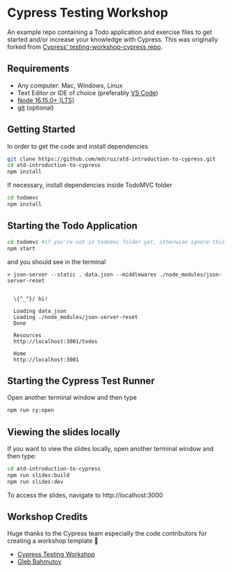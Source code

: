 # Cypress Testing Workshop

An example repo containing a Todo application and exercise files to get started and/or increase your knowledge with Cypress. This was originally forked from [Cypress' testing-workshop-cypress repo](https://github.com/cypress-io/testing-workshop-cypress).

## Requirements

- Any computer: Mac, Windows, Linux
- Text Editor or IDE of choice (preferably [VS Code](https://code.visualstudio.com/download))
- [Node 16.15.0+ (LTS)](https://nodejs.org/)
- [git](https://git-scm.com) (optional)

## Getting Started

In order to get the code and install dependencies

```bash
git clone https://github.com/mdcruz/atd-introduction-to-cypress.git
cd atd-introduction-to-cypress
npm install
```

If necessary, install dependencies inside TodoMVC folder

```bash
cd todomvc
npm install
```

## Starting the Todo Application

```bash
cd todomvc #if you're not in todomvc folder yet, otherwise ignore this
npm start
```

and you should see in the terminal

```text
> json-server --static . data.json --middlewares ./node_modules/json-server-reset


  \{^_^}/ hi!

  Loading data.json
  Loading ./node_modules/json-server-reset
  Done

  Resources
  http://localhost:3001/todos

  Home
  http://localhost:3001
```

## Starting the Cypress Test Runner

Open another terminal window and then type

```bash
npm run cy:open
```

## Viewing the slides locally

If you want to view the slides locally, open another terminal window and then type:

```bash
cd atd-introduction-to-cypress
npm run slides:build
npm run slides:dev
```

To access the slides, navigate to http://localhost:3000

## Workshop Credits

Huge thanks to the Cypress team especially the code contributors for creating a workshop template 🎉

- [Cypress Testing Workshop](https://github.com/cypress-io/testing-workshop-cypress)
- [Gleb Bahmutov](https://twitter.com/bahmutov)

